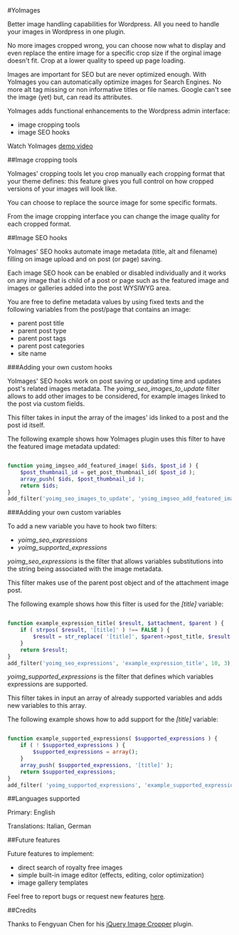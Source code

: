 #YoImages

Better image handling capabilities for Wordpress.
All you need to handle your images in Wordpress in one plugin.

No more images cropped wrong, you can choose now what to display and even replace the entire image for a specific crop size if the orginal image doesn't fit. Crop at a lower quality to speed up page loading.

Images are important for SEO but are never optimized enough. With YoImages you can automatically optimize images for Search Engines. No more alt tag missing or non informative titles or file names. Google can't see the image (yet) but, can read its attributes. 

YoImages adds functional enhancements to the Wordpress admin interface:
- image cropping tools
- image SEO hooks

Watch YoImages [demo video](https://www.youtube.com/watch?v=6SAC_QD1CCU "")


##Image cropping tools

YoImages' cropping tools let you crop manually each cropping format that your theme defines: this feature gives you full control on how cropped versions of your images will look like.

You can choose to replace the source image for some specific formats.

From the image cropping interface you can change the image quality for each cropped format.

##Image SEO hooks

YoImages' SEO hooks automate image metadata (title, alt and filename) filling on image upload and on post (or page) saving.

Each image SEO hook can be enabled or disabled individually and it works on any image that is child of a post or page such as the featured image and images or galleries added into the post WYSIWYG area.

You are free to define metadata values by using fixed texts and the following variables from the post/page that contains an image:
- parent post title
- parent post type
- parent post tags
- parent post categories
- site name


###Adding your own custom hooks

YoImages' SEO hooks work on post saving or updating time and updates post's related images metadata.
The *yoimg_seo_images_to_update* filter allows to add other images to be considered, for example images linked to the post via custom fields.

This filter takes in input the array of the images' ids linked to a post and the post id itself.

The following example shows how YoImages plugin uses this filter to have the featured image metadata updated:

```php

function yoimg_imgseo_add_featured_image( $ids, $post_id ) {
	$post_thumbnail_id = get_post_thumbnail_id( $post_id );
	array_push( $ids, $post_thumbnail_id );
	return $ids;
}
add_filter('yoimg_seo_images_to_update', 'yoimg_imgseo_add_featured_image', 10, 2);

```


###Adding your own custom variables

To add a new variable you have to hook two filters:
- *yoimg_seo_expressions*
- *yoimg_supported_expressions*


*yoimg_seo_expressions* is the filter that allows variables substitutions into the string being associated with the image metadata.

This filter makes use of the parent post object and of the attachment image post.

The following example shows how this filter is used for the *\[title\]* variable: 

```php

function example_expression_title( $result, $attachment, $parent ) {
	if ( strpos( $result, '[title]' ) !== FALSE ) {
		$result = str_replace( '[title]', $parent->post_title, $result );
	}
	return $result;
}
add_filter('yoimg_seo_expressions', 'example_expression_title', 10, 3);

```

*yoimg_supported_expressions* is the filter that defines which variables expressions are supported.

This filter takes in input an array of already supported variables and adds new variables to this array.

The following example shows how to add support for the *\[title\]* variable:

```php

function example_supported_expressions( $supported_expressions ) {
	if ( ! $supported_expressions ) {
		$supported_expressions = array();
	}
	array_push( $supported_expressions, '[title]' );
	return $supported_expressions;
}
add_filter( 'yoimg_supported_expressions', 'example_supported_expressions', 10, 1 );

```

##Languages supported

Primary: English

Translations: Italian, German


##Future features

Future features to implement:
- direct search of royalty free images
- simple built-in image editor (effects, editing, color optimization)
- image gallery templates


Feel free to report bugs or request new features [here](https://github.com/sirulli/yoimages/issues "").


##Credits

Thanks to Fengyuan Chen for his [jQuery Image Cropper](http://fengyuanchen.github.io/cropper/ "") plugin.


